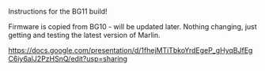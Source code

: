 Instructions for the BG11 build!

Firmware is copied from BG10 - will be updated later.  Nothing changing, just getting and testing the latest version of Marlin.

https://docs.google.com/presentation/d/1fhejMTiTbkoYrdEgeP_gHyqBJfEgC6iy6alJ2PzHSnQ/edit?usp=sharing
